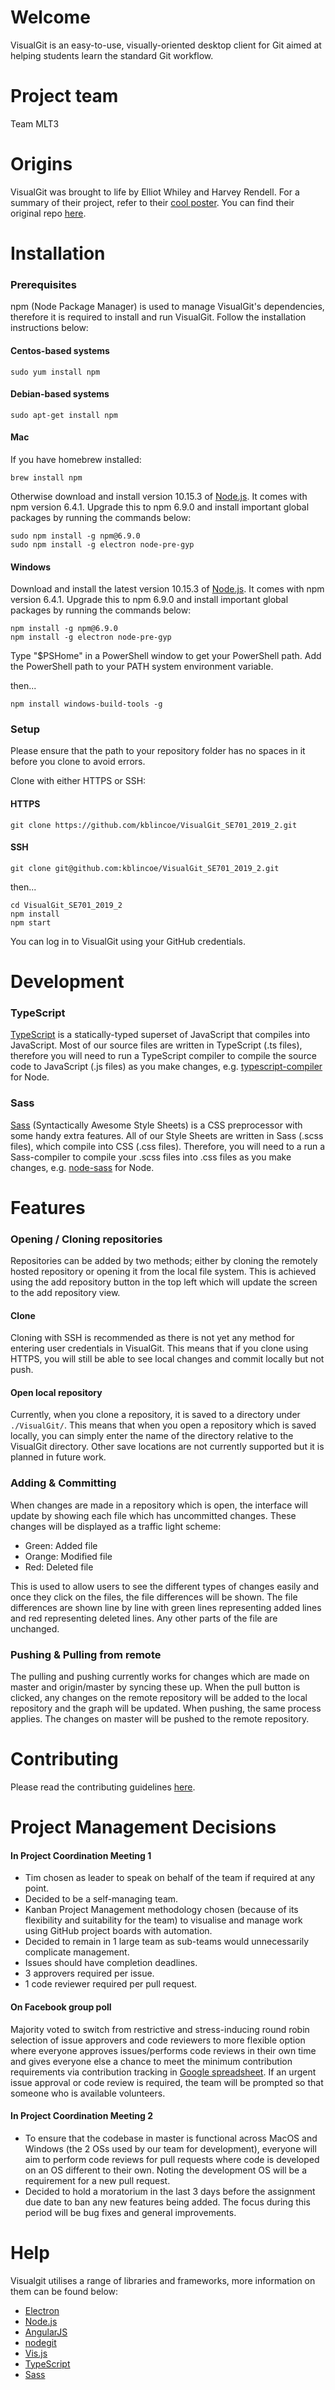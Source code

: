 # Welcome

VisualGit is an easy-to-use, visually-oriented desktop client for Git aimed at helping students learn the standard Git workflow.

# Project team
Team MLT3

# Origins
VisualGit was brought to life by Elliot Whiley and Harvey Rendell. For a summary of their project, refer to their [cool poster](https://github.com/ElliotWhiley/VisualGit/raw/resources/visualgit-poster.pdf). You can find their original repo [here](https://github.com/ElliotWhiley/VisualGit).

# Installation

### Prerequisites

npm (Node Package Manager) is used to manage VisualGit's dependencies, therefore it is required to install and run VisualGit.
Follow the installation instructions below:

#### Centos-based systems
````
sudo yum install npm
````

#### Debian-based systems
````
sudo apt-get install npm
````

#### Mac
If you have homebrew installed:
````
brew install npm
````
Otherwise download and install version 10.15.3 of [Node.js](https://nodejs.org/en/download/). It comes with npm version 6.4.1. Upgrade this to npm 6.9.0 and install important global packages by running the commands below:
````
sudo npm install -g npm@6.9.0
sudo npm install -g electron node-pre-gyp
````

#### Windows
Download and install the latest version 10.15.3 of [Node.js](https://nodejs.org/en/download/). It comes with npm version 6.4.1. Upgrade this to npm 6.9.0 and install important global packages by running the commands below:
````
npm install -g npm@6.9.0
npm install -g electron node-pre-gyp
````
Type "$PSHome" in a PowerShell window to get your PowerShell path. Add the PowerShell path to your PATH system environment variable.

then...

````
npm install windows-build-tools -g
````

### Setup

Please ensure that the path to your repository folder has no spaces in it before you clone to avoid errors.

Clone with either HTTPS or SSH:

#### HTTPS
````
git clone https://github.com/kblincoe/VisualGit_SE701_2019_2.git
````

#### SSH
````
git clone git@github.com:kblincoe/VisualGit_SE701_2019_2.git
````
then...

````
cd VisualGit_SE701_2019_2
npm install
npm start
````

You can log in to VisualGit using your GitHub credentials.


# Development

### TypeScript
[TypeScript](https://www.typescriptlang.org/) is a statically-typed superset of JavaScript that compiles into JavaScript. Most of our source files are written in TypeScript (.ts files), therefore you will need to run a TypeScript compiler to compile the source code to JavaScript (.js files) as you make changes, e.g. [typescript-compiler](https://www.npmjs.com/package/typescript-compiler) for Node.

### Sass
[Sass](http://sass-lang.com/) (Syntactically Awesome Style Sheets) is a CSS preprocessor with some handy extra features. All of our Style Sheets are written in Sass (.scss files), which compile into CSS (.css files). Therefore, you will need to a run a Sass-compiler to compile your .scss files into .css files as you make changes, e.g. [node-sass](https://www.npmjs.com/package/node-sass) for Node.

# Features

### Opening / Cloning repositories
Repositories can be added by two methods; either by cloning the remotely hosted repository or opening it from the local file system. This is achieved using the add repository button in the top left which will update the screen to the add repository view.

#### Clone
Cloning with SSH is recommended as there is not yet any method for entering user credentials in VisualGit. This means that if you clone using HTTPS, you will still be able to see local changes and commit locally but not push.

#### Open local repository
Currently, when you clone a repository, it is saved to a directory under `./VisualGit/`. This means that when you open a repository which is saved locally, you can simply enter the name of the directory relative to the VisualGit directory. Other save locations are not currently supported but it is planned in future work.

### Adding & Committing
When changes are made in a repository which is open, the interface will update by showing each file which has uncommitted changes. These changes will be displayed as a traffic light scheme:
 - Green: Added file
 - Orange: Modified file
 - Red: Deleted file

This is used to allow users to see the different types of changes easily and once they click on the files, the file differences will be shown. The file differences are shown line by line with green lines representing added lines and red representing deleted lines. Any other parts of the file are unchanged.

### Pushing & Pulling from remote
The pulling and pushing currently works for changes which are made on master and origin/master by syncing these up. When the pull button is clicked, any changes on the remote repository will be added to the local repository and the graph will be updated. When pushing, the same process applies. The changes on master will be pushed to the remote repository.


# Contributing
Please read the contributing guidelines [here](docs/ContributingGuidelines.md).

# Project Management Decisions

#### In Project Coordination Meeting 1
- Tim chosen as leader to speak on behalf of the team if required at any point.
- Decided to be a self-managing team.
- Kanban Project Management methodology chosen (because of its flexibility and suitability for the team) to visualise and manage work using GitHub project boards with automation.
- Decided to remain in 1 large team as sub-teams would unnecessarily complicate management. 
- Issues should have completion deadlines. 
- 3 approvers required per issue.
- 1 code reviewer required per pull request.

#### On Facebook group poll
Majority voted to switch from restrictive and stress-inducing round robin selection of issue approvers and code reviewers to more flexible option where everyone approves issues/performs code reviews in their own time and gives everyone else a chance to meet the minimum contribution requirements via contribution tracking in [Google spreadsheet](https://docs.google.com/spreadsheets/d/1LkejPCwIMmFTnO8fR4aW8SnhFZTEAMqyIu6_s4_wmC4/edit?usp=sharing). If an urgent issue approval or code review is required, the team will be prompted so that someone who is available volunteers.

#### In Project Coordination Meeting 2
- To ensure that the codebase in master is functional across MacOS and Windows (the 2 OSs used by our team for development), everyone will aim to perform code reviews for pull requests where code is developed on an OS different to their own. Noting the development OS will be a requirement for a new pull request.
- Decided to hold a moratorium in the last 3 days before the assignment due date to ban any new features being added. The focus during this period will be bug fixes and general improvements. 

# Help
Visualgit utilises a range of libraries and frameworks, more information on them can be found below:

 - [Electron](http://electron.atom.io/)
 - [Node.js](https://nodejs.org/en/about/)
 - [AngularJS](https://angular.io/)
 - [nodegit](http://www.nodegit.org/)
 - [Vis.js](http://visjs.org/docs/network/)
 - [TypeScript](https://www.typescriptlang.org/)
 - [Sass](http://sass-lang.com/)
